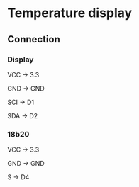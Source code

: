 # Temperature display

## Connection

### Display

VCC -> 3.3

GND -> GND

SCI -> D1

SDA -> D2

### 18b20

VCC -> 3.3

GND -> GND

S -> D4


